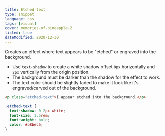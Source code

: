 ```yaml
---
title: Etched text
type: snippet
language: css
tags: [visual]
cover: memories-of-pineapple-2
listed: true
dateModified: 2020-12-30
---
```


Creates an effect where text appears to be "etched" or engraved into the background.

- Use `text-shadow` to create a white shadow offset `0px` horizontally and `2px` vertically from the origin position.
- The background must be darker than the shadow for the effect to work.
- The text color should be slightly faded to make it look like it's engraved/carved out of the background.

```html
<p class="etched-text">I appear etched into the background.</p>
```

```css
.etched-text {
  text-shadow: 0 2px white;
  font-size: 1.5rem;
  font-weight: bold;
  color: #b8bec5;
}
```
